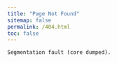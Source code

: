 ```yaml
---
title: "Page Not Found"
sitemap: false
permalink: /404.html
toc: false
---
```


```
Segmentation fault (core dumped).
```